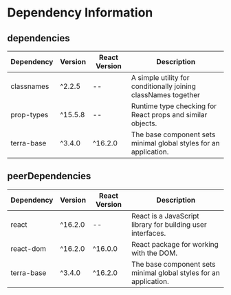 # Dependency Information

## dependencies
| Dependency | Version | React Version | Description |
|-|-|-|-|
| classnames | ^2.2.5 | -- | A simple utility for conditionally joining classNames together |
| prop-types | ^15.5.8 | -- | Runtime type checking for React props and similar objects. |
| terra-base | ^3.4.0 | ^16.2.0 | The base component sets minimal global styles for an application. |

## peerDependencies
| Dependency | Version | React Version | Description |
|-|-|-|-|
| react | ^16.2.0 | -- | React is a JavaScript library for building user interfaces. |
| react-dom | ^16.2.0 | ^16.0.0 | React package for working with the DOM. |
| terra-base | ^3.4.0 | ^16.2.0 | The base component sets minimal global styles for an application. |
